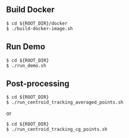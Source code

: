 ## Build Docker

    $ cd ${ROOT_DIR}/docker
    $ ./build-docker-image.sh


## Run Demo

    $ cd ${ROOT_DIR}
    $ ./run_demo.sh

## Post-processing

    $ cd ${ROOT_DIR}
    $ ./run_centroid_tracking_averaged_points.sh

or

    $ cd ${ROOT_DIR}
    $ ./run_centroid_tracking_cg_points.sh

